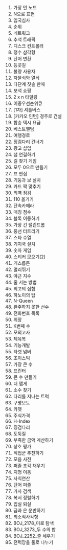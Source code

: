 1. 가장 먼 노드
2. N으로 표현
3. 입국심사
4. 순위
5. 네트워크
6. 추석 트래픽
7. 디스크 컨트롤러
8. 정수 삼각형
9. 단어 변환
10. 등굣길
11. 불량 사용자
12. 자물쇠와 열쇠
13. 다단계 칫솔 판매
14. 보석 쇼핑
15. 2 x n 타일링
16. 이중우선순위큐
17. [1차] 셔틀버스
18. [카카오 인턴] 경주로 건설
19. 합승 택시 요금
20. 베스트앨범
21. 여행경로
22. 징검다리 건너기
23. 광고 삽입
24. 섬 연결하기
25. 길 찾기 게임
26. 모두 0으로 만들기
27. 표 편집
28. 기둥과 보 설치
29. 카드 짝 맞추기
30. 외벽 점검
31. 110 옮기기
32. 단속카메라
33. 매칭 점수
34. 블록 이동하기
35. 가장 긴 팰린드롬
36. 풍선 터트리기
37. 스타 수열
38. 기지국 설치
39. 숫자 게임
40. 스티커 모으기(2)
41. 거스름돈
42. 멀리뛰기
43. 야근 지수
44. 줄 서는 방법
45. 최고의 집합
46. 하노이의 탑
47. N-Queen
48. 완주하지 못한 선수
49. 전화번호 목록
50. 위장
51. K번째 수
52. 모의고사
53. 체육복
54. 기능개발
55. 타겟 넘버
56. 조이스틱
57. 가장 큰 수
58. 프린터
59. 큰 수 만들기
60. 더 맵게
61. 소수 찾기
62. 다리를 지나는 트럭
63. 구명보트
64. 카펫
65. 주식가격
66. H-Index
67. 징검다리
68. 도둑질
69. 부족한 금액 계산하기
70. 상호 평가
71. 직업군 추천하기
72. 모음 사전
73. 퍼즐 조각 채우기
74. 지형 이동
75. 사칙연산
76. 단어 퍼즐
77. 가사 검색
78. 복서 정렬하기
79. 입실 퇴실
80. 금과 은 운반하기
81. 최소직사각형
82. BOJ_2178_미로 탐색
83. BOJ_3273_두 수의 합
84. BOJ_2252_줄 세우기
85. 전력망을 둘로 나누기